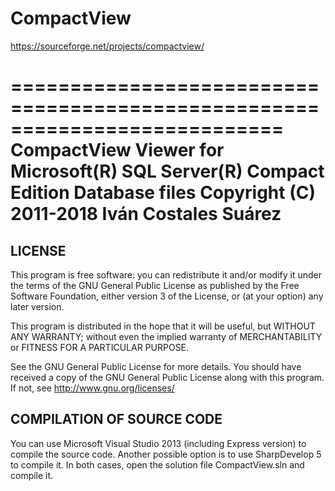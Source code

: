 # CompactView

https://sourceforge.net/projects/compactview/

===========================================================================
CompactView
Viewer for Microsoft(R) SQL Server(R) Compact Edition Database files
Copyright (C) 2011-2018 Iván Costales Suárez
===========================================================================

## LICENSE

This program is free software: you can redistribute it and/or modify it under
the terms of the GNU General Public License as published by the Free
Software Foundation, either version 3 of the License, or (at your option) any
later version. 
 
This program is distributed in the hope that it will be useful, but WITHOUT
ANY WARRANTY; without even the implied warranty of MERCHANTABILITY
or FITNESS FOR A PARTICULAR PURPOSE.
 
See the GNU General Public License for more details.  You should have
received a copy of the GNU General Public License along with this program.
If not, see  http://www.gnu.org/licenses/
 

## COMPILATION OF SOURCE CODE

You can use Microsoft Visual Studio 2013 (including Express version) to 
compile the source code. Another possible option is to use SharpDevelop 5
to compile it.
In both cases, open the solution file CompactView.sln and compile it.

